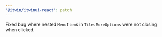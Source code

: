 ```yaml
---
'@itwin/itwinui-react': patch
---
```


Fixed bug where nested `MenuItem`s in `Tile.MoreOptions` were not closing when clicked.
